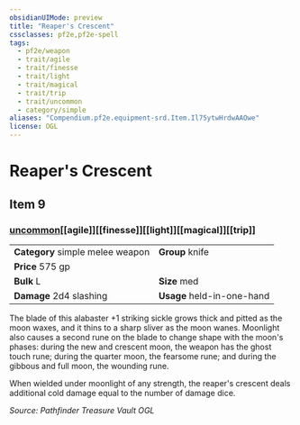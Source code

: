 ```yaml
---
obsidianUIMode: preview
title: "Reaper's Crescent"
cssclasses: pf2e,pf2e-spell
tags:
  - pf2e/weapon
  - trait/agile
  - trait/finesse
  - trait/light
  - trait/magical
  - trait/trip
  - trait/uncommon
  - category/simple
aliases: "Compendium.pf2e.equipment-srd.Item.Il75ytwHrdwAAOwe"
license: OGL
---
```

# Reaper's Crescent
## Item 9
### [uncommon](uncommon "Uncommon Rarity Trait")[[agile]][[finesse]][[light]][[magical]][[trip]]

|  |  |
| -- | -- |
| **Category** simple melee weapon | **Group** knife |
| **Price** 575 gp |  |
| **Bulk** L | **Size** med |
| **Damage** 2d4 slashing  | **Usage** held-in-one-hand |



The blade of this alabaster +1 striking sickle grows thick and pitted as the moon waxes, and it thins to a sharp sliver as the moon wanes. Moonlight also causes a second rune on the blade to change shape with the moon's phases: during the new and crescent moon, the weapon has the ghost touch rune; during the quarter moon, the fearsome rune; and during the gibbous and full moon, the wounding rune.

When wielded under moonlight of any strength, the reaper's crescent deals additional cold damage equal to the number of damage dice.

*Source: Pathfinder Treasure Vault*
*OGL*